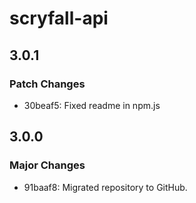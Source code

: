 # scryfall-api

## 3.0.1

### Patch Changes

-   30beaf5: Fixed readme in npm.js

## 3.0.0

### Major Changes

-   91baaf8: Migrated repository to GitHub.
